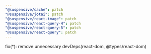 ```yaml
---
"@suspensive/cache": patch
"@suspensive/jotai": patch
"@suspensive/react-image": patch
"@suspensive/react-query-4": patch
"@suspensive/react-query-5": patch
"@suspensive/react-query": patch
---
```


fix(*): remove unnecessary devDeps(react-dom, @types/react-dom)
